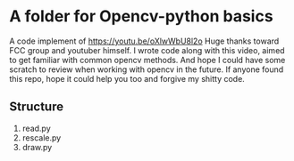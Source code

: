 # A folder for Opencv-python basics
A code implement of https://youtu.be/oXlwWbU8l2o
Huge thanks toward FCC group and youtuber himself. 
I wrote code along with this video, aimed to get familiar with common opencv methods.
And hope I could have some scratch to review when working with opencv in the future.
If anyone found this repo, hope it could help you too and forgive my shitty code.

## Structure 
1. read.py
2. rescale.py
3. draw.py
